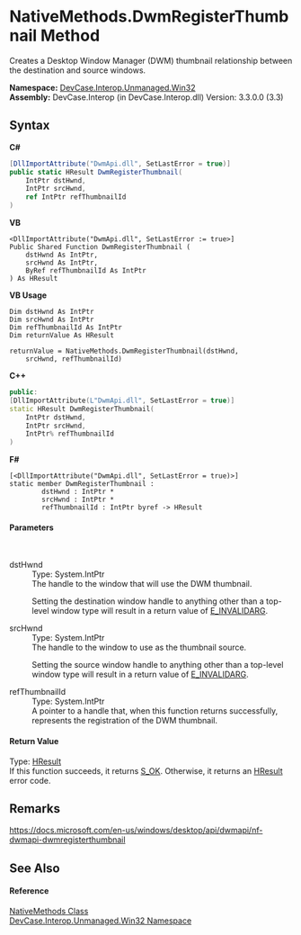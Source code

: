 # NativeMethods.DwmRegisterThumbnail Method 
 

Creates a Desktop Window Manager (DWM) thumbnail relationship between the destination and source windows.

**Namespace:**&nbsp;<a href="N_DevCase_Interop_Unmanaged_Win32">DevCase.Interop.Unmanaged.Win32</a><br />**Assembly:**&nbsp;DevCase.Interop (in DevCase.Interop.dll) Version: 3.3.0.0 (3.3)

## Syntax

**C#**<br />
``` C#
[DllImportAttribute("DwmApi.dll", SetLastError = true)]
public static HResult DwmRegisterThumbnail(
	IntPtr dstHwnd,
	IntPtr srcHwnd,
	ref IntPtr refThumbnailId
)
```

**VB**<br />
``` VB
<DllImportAttribute("DwmApi.dll", SetLastError := true>]
Public Shared Function DwmRegisterThumbnail ( 
	dstHwnd As IntPtr,
	srcHwnd As IntPtr,
	ByRef refThumbnailId As IntPtr
) As HResult
```

**VB Usage**<br />
``` VB Usage
Dim dstHwnd As IntPtr
Dim srcHwnd As IntPtr
Dim refThumbnailId As IntPtr
Dim returnValue As HResult

returnValue = NativeMethods.DwmRegisterThumbnail(dstHwnd, 
	srcHwnd, refThumbnailId)
```

**C++**<br />
``` C++
public:
[DllImportAttribute(L"DwmApi.dll", SetLastError = true)]
static HResult DwmRegisterThumbnail(
	IntPtr dstHwnd, 
	IntPtr srcHwnd, 
	IntPtr% refThumbnailId
)
```

**F#**<br />
``` F#
[<DllImportAttribute("DwmApi.dll", SetLastError = true)>]
static member DwmRegisterThumbnail : 
        dstHwnd : IntPtr * 
        srcHwnd : IntPtr * 
        refThumbnailId : IntPtr byref -> HResult 

```


#### Parameters
&nbsp;<dl><dt>dstHwnd</dt><dd>Type: System.IntPtr<br />The handle to the window that will use the DWM thumbnail. 

 Setting the destination window handle to anything other than a top-level window type will result in a return value of <a href="T_DevCase_Interop_Unmanaged_Win32_Enums_HResult">E_INVALIDARG</a>.</dd><dt>srcHwnd</dt><dd>Type: System.IntPtr<br />The handle to the window to use as the thumbnail source. 

 Setting the source window handle to anything other than a top-level window type will result in a return value of <a href="T_DevCase_Interop_Unmanaged_Win32_Enums_HResult">E_INVALIDARG</a>.</dd><dt>refThumbnailId</dt><dd>Type: System.IntPtr<br />A pointer to a handle that, when this function returns successfully, represents the registration of the DWM thumbnail.</dd></dl>

#### Return Value
Type: <a href="T_DevCase_Interop_Unmanaged_Win32_Enums_HResult">HResult</a><br />If this function succeeds, it returns <a href="T_DevCase_Interop_Unmanaged_Win32_Enums_HResult">S_OK</a>. Otherwise, it returns an <a href="T_DevCase_Interop_Unmanaged_Win32_Enums_HResult">HResult</a> error code.

## Remarks
<a href="https://docs.microsoft.com/en-us/windows/desktop/api/dwmapi/nf-dwmapi-dwmregisterthumbnail" target="_blank">https://docs.microsoft.com/en-us/windows/desktop/api/dwmapi/nf-dwmapi-dwmregisterthumbnail</a>

## See Also


#### Reference
<a href="T_DevCase_Interop_Unmanaged_Win32_NativeMethods">NativeMethods Class</a><br /><a href="N_DevCase_Interop_Unmanaged_Win32">DevCase.Interop.Unmanaged.Win32 Namespace</a><br />